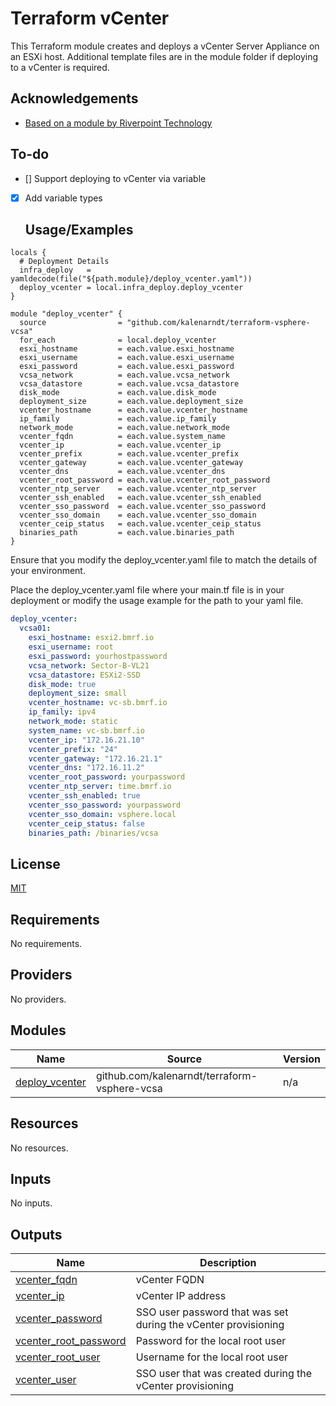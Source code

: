 
# Terraform vCenter

This Terraform module creates and deploys a vCenter Server Appliance on an ESXi host. Additional template files are in the module folder if deploying to a vCenter is required. 


## Acknowledgements

 - [Based on a module by Riverpoint Technology](https://github.com/rptcloud/terraform-vsphere-vcsa)

## To-do

- [] Support deploying to vCenter via variable
- [x] Add variable types

  ## Usage/Examples

```hcl
locals {
  # Deployment Details
  infra_deploy   = yamldecode(file("${path.module}/deploy_vcenter.yaml"))
  deploy_vcenter = local.infra_deploy.deploy_vcenter
}

module "deploy_vcenter" {
  source                = "github.com/kalenarndt/terraform-vsphere-vcsa"
  for_each              = local.deploy_vcenter
  esxi_hostname         = each.value.esxi_hostname
  esxi_username         = each.value.esxi_username
  esxi_password         = each.value.esxi_password
  vcsa_network          = each.value.vcsa_network
  vcsa_datastore        = each.value.vcsa_datastore
  disk_mode             = each.value.disk_mode
  deployment_size       = each.value.deployment_size
  vcenter_hostname      = each.value.vcenter_hostname
  ip_family             = each.value.ip_family
  network_mode          = each.value.network_mode
  vcenter_fqdn          = each.value.system_name
  vcenter_ip            = each.value.vcenter_ip
  vcenter_prefix        = each.value.vcenter_prefix
  vcenter_gateway       = each.value.vcenter_gateway
  vcenter_dns           = each.value.vcenter_dns
  vcenter_root_password = each.value.vcenter_root_password
  vcenter_ntp_server    = each.value.vcenter_ntp_server
  vcenter_ssh_enabled   = each.value.vcenter_ssh_enabled
  vcenter_sso_password  = each.value.vcenter_sso_password
  vcenter_sso_domain    = each.value.vcenter_sso_domain
  vcenter_ceip_status   = each.value.vcenter_ceip_status
  binaries_path         = each.value.binaries_path
}
```
Ensure that you modify the deploy_vcenter.yaml file to match the details of your environment. 

Place the deploy_vcenter.yaml file where your main.tf file is in your deployment or modify the usage example for the path to your yaml file.

```yaml
deploy_vcenter:
  vcsa01:
    esxi_hostname: esxi2.bmrf.io
    esxi_username: root
    esxi_password: yourhostpassword
    vcsa_network: Sector-B-VL21
    vcsa_datastore: ESXi2-SSD
    disk_mode: true
    deployment_size: small
    vcenter_hostname: vc-sb.bmrf.io
    ip_family: ipv4
    network_mode: static
    system_name: vc-sb.bmrf.io
    vcenter_ip: "172.16.21.10"
    vcenter_prefix: "24"
    vcenter_gateway: "172.16.21.1"
    vcenter_dns: "172.16.11.2"
    vcenter_root_password: yourpassword
    vcenter_ntp_server: time.bmrf.io
    vcenter_ssh_enabled: true
    vcenter_sso_password: yourpassword
    vcenter_sso_domain: vsphere.local
    vcenter_ceip_status: false
    binaries_path: /binaries/vcsa
```
## License

[MIT](https://choosealicense.com/licenses/mit/)

  

<!-- BEGIN_TF_DOCS -->
## Requirements

No requirements.

## Providers

No providers.

## Modules

| Name | Source | Version |
|------|--------|---------|
| <a name="module_deploy_vcenter"></a> [deploy\_vcenter](#module\_deploy\_vcenter) | github.com/kalenarndt/terraform-vsphere-vcsa | n/a |

## Resources

No resources.

## Inputs

No inputs.

## Outputs

| Name | Description |
|------|-------------|
| <a name="output_vcenter_fqdn"></a> [vcenter\_fqdn](#output\_vcenter\_fqdn) | vCenter FQDN |
| <a name="output_vcenter_ip"></a> [vcenter\_ip](#output\_vcenter\_ip) | vCenter IP address |
| <a name="output_vcenter_password"></a> [vcenter\_password](#output\_vcenter\_password) | SSO user password that was set during the vCenter provisioning |
| <a name="output_vcenter_root_password"></a> [vcenter\_root\_password](#output\_vcenter\_root\_password) | Password for the local root user |
| <a name="output_vcenter_root_user"></a> [vcenter\_root\_user](#output\_vcenter\_root\_user) | Username for the local root user |
| <a name="output_vcenter_user"></a> [vcenter\_user](#output\_vcenter\_user) | SSO user that was created during the vCenter provisioning |
<!-- END_TF_DOCS -->